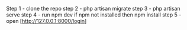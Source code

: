 Step 1 - clone the repo
step 2 - php artisan migrate
step 3 - php artisan serve
step 4 - run npm dev if npm not installed then npm install 
step 5 - open [http://127.0.0.1:8000/login] 